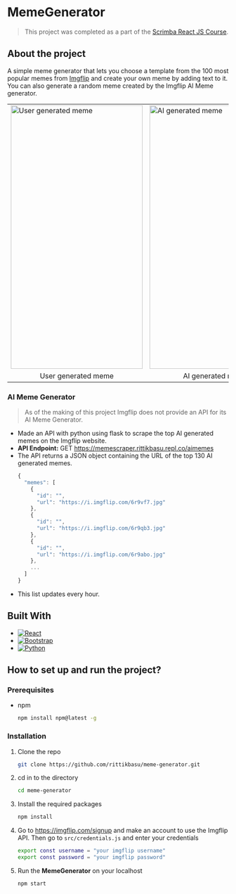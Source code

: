 # MemeGenerator
> This project was completed as a part of the [Scrimba React JS Course](https://scrimba.com/learn/learnreact).

## About the project

A simple meme generator that lets you choose a template from the 100 most popular memes from [Imgflip](https://imgflip.com) and create your own meme by adding text to it. You can also generate a random meme created by the Imgflip AI Meme generator.

<table align="center">
  <tr>
    <td><img src="https://ik.imagekit.io/zwcfsadeijm/memeGenerator.png?ik-sdk-version=javascript-1.4.3&updatedAt=1661518679383" alt="User generated meme" width=300 height=600></td>
    <td><img src="https://ik.imagekit.io/zwcfsadeijm/aiMeme1_L9WoCNah9-.png?ik-sdk-version=javascript-1.4.3&updatedAt=1661519318085" alt="AI generated meme" width=300 height=600></td>
  </tr>
  <tr>
    <td align="center">User generated meme</td>
    <td align="center">AI generated meme</td>
  </tr>
</table>

### AI Meme Generator 
> As of the making of this project Imgflip does not provide an API for its AI Meme Generator.

* Made an API with python using flask to scrape the top AI generated memes on the Imgflip website.
* **API Endpoint:** GET https://memescraper.rittikbasu.repl.co/aimemes
* The API returns a JSON object containing the URL of the top 130 AI generated memes.
  ```javascript
  {
    "memes": [
      {
        "id": "",
        "url": "https://i.imgflip.com/6r9vf7.jpg"
      },
      {
        "id": "",
        "url": "https://i.imgflip.com/6r9qb3.jpg"
      },
      {
        "id": "",
        "url": "https://i.imgflip.com/6r9abo.jpg"
      },
      ...
    ]
  }

  ```
* This list updates every hour.

## Built With

* [![React][React.js]][React-url]
* [![Bootstrap][Bootstrap.com]][Bootstrap-url]
* [![Python][Python.com]][Python-url]

## How to set up and run the project?

### Prerequisites
* npm
  ```sh
  npm install npm@latest -g
  ```
  
### Installation
1. Clone the repo
   ```sh
   git clone https://github.com/rittikbasu/meme-generator.git
   ```
2. cd in to the directory
   ```sh
   cd meme-generator
   ```
3. Install the required packages
   ```sh
   npm install
   ```
4. Go to https://imgflip.com/signup and make an account to use the Imgflip API. Then go to `src/credentials.js` and enter your credentials
   ```sh
   export const username = "your imgflip username"
   export const password = "your imgflip password"
   ```
5. Run the **MemeGenerator** on your localhost
   ```sh
   npm start
   ```

[React.js]: https://img.shields.io/badge/React-20232A?style=for-the-badge&logo=react&logoColor=61DAFB
[React-url]: https://reactjs.org/
[Bootstrap.com]: https://img.shields.io/badge/Bootstrap-563D7C?style=for-the-badge&logo=bootstrap&logoColor=white
[Bootstrap-url]: https://getbootstrap.com
[Python.com]: https://img.shields.io/badge/python-3670A0?style=for-the-badge&logo=python&logoColor=ffdd54
[Python-url]: https://python.org
